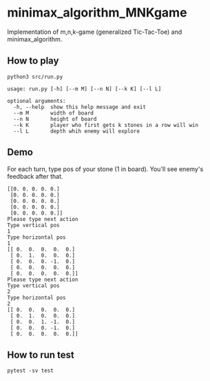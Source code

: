 # minimax_algorithm_MNKgame
Implementation of m,n,k-game (generalized Tic-Tac-Toe) and minimax_algorithm.

## How to play
`python3 src/run.py`

```
usage: run.py [-h] [--m M] [--n N] [--k K] [--l L]

optional arguments:
  -h, --help  show this help message and exit
  --m M       width of board
  --n N       height of board
  --k K       player who first gets k stones in a row will win
  --l L       depth whih enemy will explore
```

## Demo

For each turn, type pos of your stone (1 in board).
You'll see enemy's feedback after that.

```
[[0. 0. 0. 0. 0.]
 [0. 0. 0. 0. 0.]
 [0. 0. 0. 0. 0.]
 [0. 0. 0. 0. 0.]
 [0. 0. 0. 0. 0.]]
Please type next action
Type vertical pos
1
Type horizontal pos
1
[[ 0.  0.  0.  0.  0.]
 [ 0.  1.  0.  0.  0.]
 [ 0.  0.  0. -1.  0.]
 [ 0.  0.  0.  0.  0.]
 [ 0.  0.  0.  0.  0.]]
Please type next action
Type vertical pos
2
Type horizontal pos
2
[[ 0.  0.  0.  0.  0.]
 [ 0.  1.  0.  0.  0.]
 [ 0.  0.  1. -1.  0.]
 [ 0.  0.  0. -1.  0.]
 [ 0.  0.  0.  0.  0.]]
```

## How to run test
`pytest -sv test`
